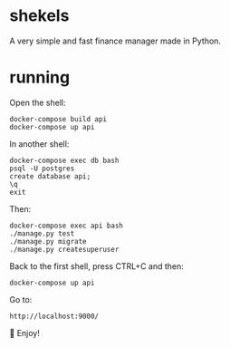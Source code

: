 # shekels
A very simple and fast finance manager made in Python.

# running

Open the shell:

```
docker-compose build api
docker-compose up api
```

In another shell:

```
docker-compose exec db bash
psql -U postgres
create database api;
\q
exit
```

Then:

```
docker-compose exec api bash
./manage.py test
./manage.py migrate
./manage.py createsuperuser
```

Back to the first shell, press CTRL+C and then:

```
docker-compose up api
```

Go to:

```
http://localhost:9000/
```

🖖 Enjoy!
